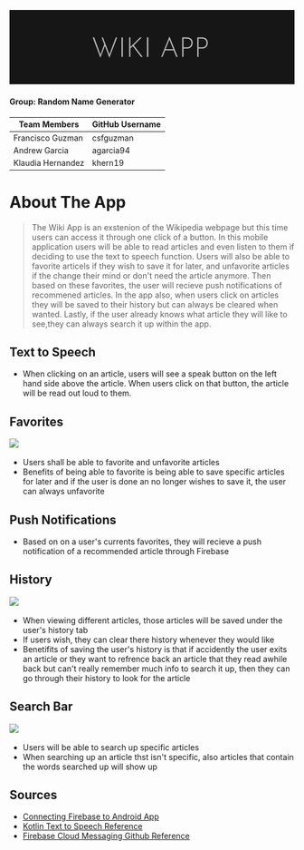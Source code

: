 ![](img/logo.png)

#### Group: Random Name Generator

| Team Members | GitHub Username |
| ------ | ------ |
| Francisco Guzman | csfguzman |
| Andrew Garcia | agarcia94 |
| Klaudia Hernandez | khern19 |


# About The App

> The Wiki App is an exstenion of the Wikipedia webpage but this time users
> can access it through one click of a button. In this mobile application 
> users will be able to read articles and even listen to them if deciding 
> to use the text to speech function. Users will also be able to favorite 
> articels if they wish to save it for later, and unfavorite articles if the 
> change their mind or don't need the article anymore. Then based on these favorites, 
> the user will recieve push notifications of recommened articles. In the app
> also, when users click on articles they will be saved to their history but 
> can always be cleared when wanted. Lastly, if the user already knows what 
> article they will like to see,they can always search it up within the app.


## Text to Speech
- When clicking on an article, users will see a speak button on the left hand side above the article. When users click on that button, the article will be read out loud to them.


## Favorites

![](img/favorites.gif) 

* Users shall be able to favorite and unfavorite articles
* Benefits of being able to favorite is being able to save specific articles for later and if the user is done an no longer wishes to save it, the user can always unfavorite 

## Push Notifications
* Based on on a user's currents favorites, they will recieve a push notification of a recommended article through Firebase

## History

![](img/history.gif) 
* When viewing different articles, those articles will be saved under the user's history tab
* If users wish, they can clear there history whenever they would like
* Benetifits of saving the user's history is that if accidently the user exits an article or they want to refrence back an article that they read awhile back but can't really remember much info to search it up, then they can go through their history to look for the article

## Search Bar

![](img/searchbar.gif)
- Users will be able to search up specific articles
- When searching up an article thst isn't specific, also articles that contain the words searched up will show up 

## Sources
- [Connecting Firebase to Android App](https://firebase.google.com/docs/android/setup?authuser=0#console)
- [Kotlin Text to Speech Reference](https://www.tutorialkart.com/kotlin-android/android-text-to-speech-kotlin-example/)
- [Firebase Cloud Messaging Github Reference](https://github.com/firebase/quickstart-android/tree/d278e422b191506c18383fcbf7b0bd4b0f5fdcb4/messaging)
